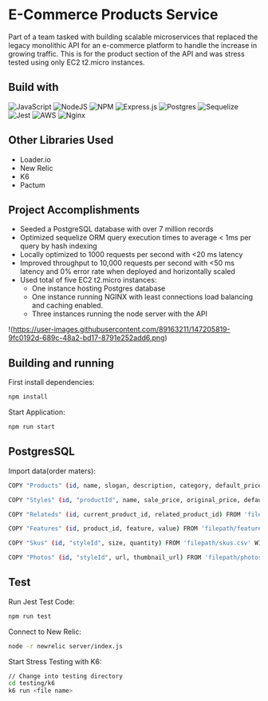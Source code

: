 # E-Commerce Products Service
Part of a team tasked with building scalable microservices that replaced the legacy monolithic API for an e-commerce platform to handle the increase in growing traffic. This is for the product section of the API and was stress tested using only EC2 t2.micro instances.

## Build with
![JavaScript](https://img.shields.io/badge/javascript-%23323330.svg?style=for-the-badge&logo=javascript&logoColor=%23F7DF1E)
![NodeJS](https://img.shields.io/badge/node.js-6DA55F?style=for-the-badge&logo=node.js&logoColor=white)
![NPM](https://img.shields.io/badge/NPM-%23000000.svg?style=for-the-badge&logo=npm&logoColor=white)
![Express.js](https://img.shields.io/badge/express.js-%23404d59.svg?style=for-the-badge&logo=express&logoColor=%2361DAFB)
![Postgres](https://img.shields.io/badge/postgres-%23316192.svg?style=for-the-badge&logo=postgresql&logoColor=white)
![Sequelize](https://img.shields.io/badge/Sequelize-52B0E7?style=for-the-badge&logo=Sequelize&logoColor=white)
![Jest](https://img.shields.io/badge/-jest-%23C21325?style=for-the-badge&logo=jest&logoColor=white)
![AWS](https://img.shields.io/badge/AWS-%23FF9900.svg?style=for-the-badge&logo=amazon-aws&logoColor=white)
![Nginx](https://img.shields.io/badge/nginx-%23009639.svg?style=for-the-badge&logo=nginx&logoColor=white)

## Other Libraries Used
- Loader.io
- New Relic
- K6
- Pactum

## Project Accomplishments
- Seeded a PostgreSQL database with over 7 million records
- Optimized sequelize ORM query execution times to average < 1ms per query by hash indexing
- Locally optimized to 1000 requests per second with <20 ms latency
- Improved throughput to 10,000 requests per second with <50 ms latency and 0% error rate when deployed and horizontally scaled
- Used total of five EC2 t2.micro instances:
  - One instance hosting Postgres database
  - One instance running NGINX with least connections load balancing and caching enabled.
  - Three instances running the node server with the API


!(https://user-images.githubusercontent.com/89163211/147205819-9fc0192d-689c-48a2-bd17-8791e252add6.png)

## Building and running
First install dependencies:
```sh
npm install
```
Start Application:
```sh
npm run start
```

## PostgresSQL 
Import data(order maters):

```sh
COPY "Products" (id, name, slogan, description, category, default_price) FROM 'filepath/product.csv' WITH (delimiter ',' csv header);

COPY "Styles" (id, "productId", name, sale_price, original_price, default_style) FROM 'filepath/styles.csv' WITH (delimiter ',' csv header null 'null');

COPY "Relateds" (id, current_product_id, related_product_id) FROM 'filepath/related.csv' WITH (delimiter ',' csv header);

COPY "Features" (id, product_id, feature, value) FROM 'filepath/features.csv' WITH (delimiter ',' csv header null 'null');

COPY "Skus" (id, "styleId", size, quantity) FROM 'filepath/skus.csv' WITH (delimiter ',' csv header null 'null');

COPY "Photos" (id, "styleId", url, thumbnail_url) FROM 'filepath/photos.csv' WITH (delimiter ',' csv header null 'null');
```

## Test
Run Jest Test Code:
```sh
npm run test
```

Connect to New Relic:
```sh
node -r newrelic server/index.js
```

Start Stress Testing with K6:
```sh
// Change into testing directory
cd testing/k6
k6 run <file name>
```




